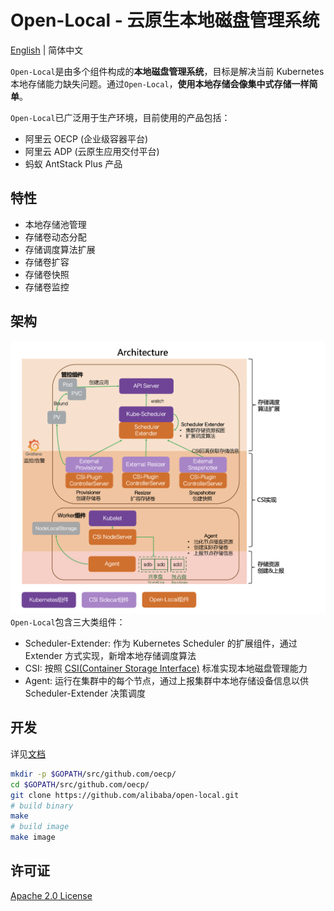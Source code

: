 # Open-Local - 云原生本地磁盘管理系统

[English](./README.md) | 简体中文

`Open-Local`是由多个组件构成的**本地磁盘管理系统**，目标是解决当前 Kubernetes 本地存储能力缺失问题。通过`Open-Local`，**使用本地存储会像集中式存储一样简单**。

`Open-Local`已广泛用于生产环境，目前使用的产品包括：
- 阿里云 OECP (企业级容器平台)
- 阿里云 ADP (云原生应用交付平台)
- 蚂蚁 AntStack Plus 产品

## 特性
- 本地存储池管理
- 存储卷动态分配
- 存储调度算法扩展
- 存储卷扩容
- 存储卷快照
- 存储卷监控

## 架构
![](docs/imgs/architecture_zh.png)
`Open-Local`包含三大类组件：
- Scheduler-Extender: 作为 Kubernetes Scheduler 的扩展组件，通过 Extender 方式实现，新增本地存储调度算法
- CSI: 按照 [CSI(Container Storage Interface)](https://kubernetes.io/blog/2019/01/15/container-storage-interface-ga/) 标准实现本地磁盘管理能力
- Agent: 运行在集群中的每个节点，通过上报集群中本地存储设备信息以供 Scheduler-Extender 决策调度

## 开发
详见[文档](doc/develop.md)
```bash
mkdir -p $GOPATH/src/github.com/oecp/
cd $GOPATH/src/github.com/oecp/
git clone https://github.com/alibaba/open-local.git
# build binary
make
# build image
make image
```

## 许可证

[Apache 2.0 License](LICENSE)
